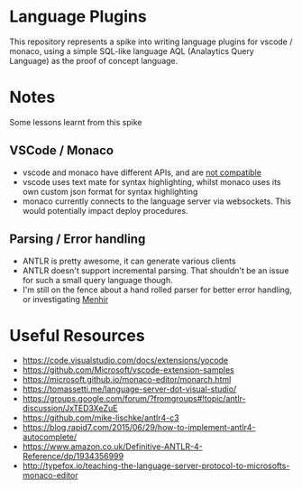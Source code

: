 # Language Plugins

This repository represents a spike into writing language plugins for vscode /
monaco, using a simple SQL-like language AQL (Analaytics Query Language) as the
proof of concept language.

# Notes

Some lessons learnt from this spike

## VSCode / Monaco

- vscode and monaco have different APIs, and are [not compatible](https://github.com/Microsoft/monaco-editor/issues/430)
- vscode uses text mate for syntax highlighting, whilst monaco uses its own custom json format for syntax highlighting
- monaco currently connects to the language server via websockets. This would potentially impact deploy procedures.

## Parsing / Error handling

- ANTLR is pretty awesome, it can generate various clients
- ANTLR doesn't support incremental parsing. That shouldn't be an issue for such a small query language though.
- I'm still on the fence about a hand rolled parser for better error handling, or investigating [Menhir](http://gallium.inria.fr/~fpottier/menhir/)

# Useful Resources

- https://code.visualstudio.com/docs/extensions/yocode
- https://github.com/Microsoft/vscode-extension-samples
- https://microsoft.github.io/monaco-editor/monarch.html
- https://tomassetti.me/language-server-dot-visual-studio/
- https://groups.google.com/forum/?fromgroups#!topic/antlr-discussion/JxTED3XeZuE
- https://github.com/mike-lischke/antlr4-c3
- https://blog.rapid7.com/2015/06/29/how-to-implement-antlr4-autocomplete/
- https://www.amazon.co.uk/Definitive-ANTLR-4-Reference/dp/1934356999
- http://typefox.io/teaching-the-language-server-protocol-to-microsofts-monaco-editor
